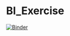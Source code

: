 # BI_Exercise

[![Binder](https://mybinder.org/badge_logo.svg)](https://mybinder.org/v2/gh/elileal/BI_Exercise.git/master)

